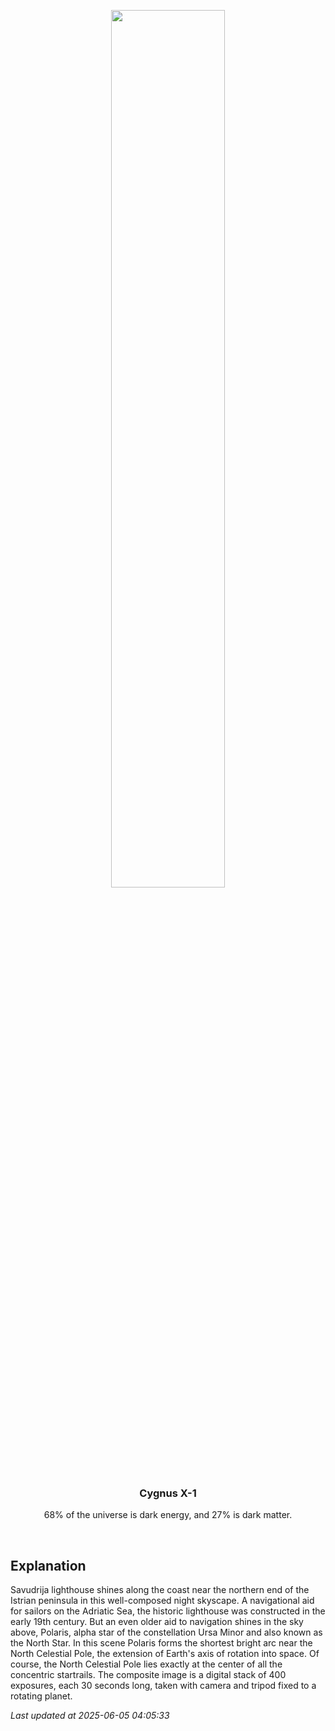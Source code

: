 <p align='center'>
    <img src='https://apod.nasa.gov/apod/image/2506/SavudrijaSTARTRAILS_Nadj1024.jpg' width='60%' />
    <h3 align="center">Cygnus X-1</h3>
    <p align="center">68% of the universe is dark energy, and 27% is dark matter.</p>
</p>
<br/>

Explanation
--
Savudrija lighthouse shines along the coast near the northern end of the Istrian peninsula in this well-composed night skyscape. A navigational aid for sailors on the Adriatic Sea, the historic lighthouse was constructed in the early 19th century. But an even older aid to navigation shines in the sky above, Polaris, alpha star of the constellation Ursa Minor and also known as the North Star. In this scene Polaris forms the shortest bright arc near the North Celestial Pole, the extension of Earth's axis of rotation into space. Of course, the North Celestial Pole lies exactly at the center of all the concentric startrails. The composite image is a digital stack of 400 exposures, each 30 seconds long, taken with camera and tripod fixed to a rotating planet.


*Last updated at 2025-06-05 04:05:33*
